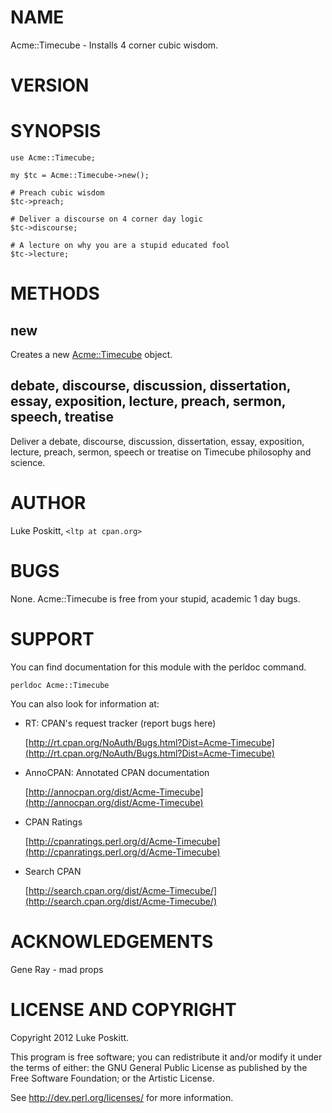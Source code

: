 # NAME

Acme::Timecube - Installs 4 corner cubic wisdom.

# VERSION

# SYNOPSIS

    use Acme::Timecube;

    my $tc = Acme::Timecube->new();

    # Preach cubic wisdom
    $tc->preach;

    # Deliver a discourse on 4 corner day logic
    $tc->discourse;

    # A lecture on why you are a stupid educated fool
    $tc->lecture;

# METHODS

## new

Creates a new [Acme::Timecube](http://search.cpan.org/perldoc?Acme::Timecube) object.

## debate, discourse, discussion, dissertation, essay, exposition, lecture, preach, sermon, speech, treatise

Deliver a debate, discourse, discussion, dissertation, essay, exposition, lecture, preach, 
sermon, speech or treatise on Timecube philosophy and science.

# AUTHOR

Luke Poskitt, `<ltp at cpan.org>`

# BUGS

None.  Acme::Timecube is free from your stupid, academic 1 day bugs.

# SUPPORT

You can find documentation for this module with the perldoc command.

    perldoc Acme::Timecube

You can also look for information at:

- RT: CPAN's request tracker (report bugs here)

    [http://rt.cpan.org/NoAuth/Bugs.html?Dist=Acme-Timecube](http://rt.cpan.org/NoAuth/Bugs.html?Dist=Acme-Timecube)

- AnnoCPAN: Annotated CPAN documentation

    [http://annocpan.org/dist/Acme-Timecube](http://annocpan.org/dist/Acme-Timecube)

- CPAN Ratings

    [http://cpanratings.perl.org/d/Acme-Timecube](http://cpanratings.perl.org/d/Acme-Timecube)

- Search CPAN

    [http://search.cpan.org/dist/Acme-Timecube/](http://search.cpan.org/dist/Acme-Timecube/)

# ACKNOWLEDGEMENTS

Gene Ray - mad props

# LICENSE AND COPYRIGHT

Copyright 2012 Luke Poskitt.

This program is free software; you can redistribute it and/or modify it
under the terms of either: the GNU General Public License as published
by the Free Software Foundation; or the Artistic License.

See http://dev.perl.org/licenses/ for more information.
